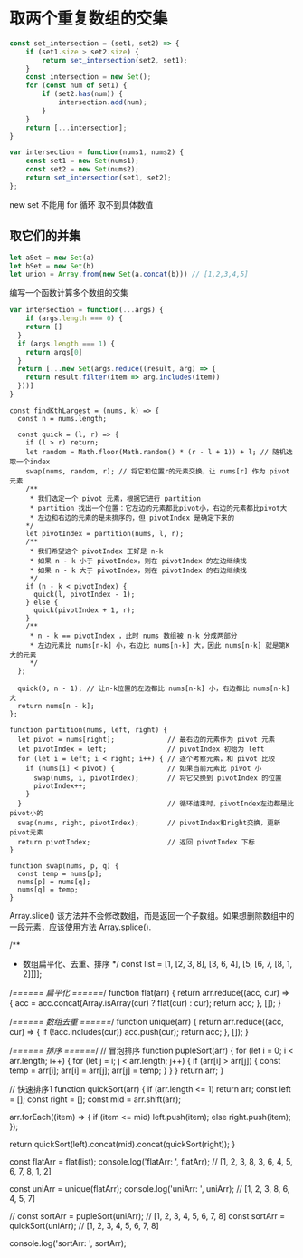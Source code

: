 # 取两个重复数组的交集

```js
const set_intersection = (set1, set2) => {
    if (set1.size > set2.size) {
        return set_intersection(set2, set1);
    }
    const intersection = new Set();
    for (const num of set1) {
        if (set2.has(num)) {
            intersection.add(num);
        }
    }
    return [...intersection];
}

var intersection = function(nums1, nums2) {
    const set1 = new Set(nums1);
    const set2 = new Set(nums2);
    return set_intersection(set1, set2);
};
```

new set 不能用 for 循环 取不到具体数值

## 取它们的并集

```js
let aSet = new Set(a)
let bSet = new Set(b)
let union = Array.from(new Set(a.concat(b))) // [1,2,3,4,5]
```

编写一个函数计算多个数组的交集

```js
var intersection = function(...args) {
    if (args.length === 0) {
    return []
  }
  if (args.length === 1) {
    return args[0]
  }
  return [...new Set(args.reduce((result, arg) => {
    return result.filter(item => arg.includes(item))
  }))]
}

```

```JS
const findKthLargest = (nums, k) => {
  const n = nums.length;

  const quick = (l, r) => {
    if (l > r) return;
    let random = Math.floor(Math.random() * (r - l + 1)) + l; // 随机选取一个index
    swap(nums, random, r); // 将它和位置r的元素交换，让 nums[r] 作为 pivot 元素
    /**
     * 我们选定一个 pivot 元素，根据它进行 partition
     * partition 找出一个位置：它左边的元素都比pivot小，右边的元素都比pivot大
     * 左边和右边的元素的是未排序的，但 pivotIndex 是确定下来的
    */
    let pivotIndex = partition(nums, l, r);
    /**
     * 我们希望这个 pivotIndex 正好是 n-k
     * 如果 n - k 小于 pivotIndex，则在 pivotIndex 的左边继续找
     * 如果 n - k 大于 pivotIndex，则在 pivotIndex 的右边继续找
     */
    if (n - k < pivotIndex) {
      quick(l, pivotIndex - 1);
    } else {
      quick(pivotIndex + 1, r);
    }
    /**
     * n - k == pivotIndex ，此时 nums 数组被 n-k 分成两部分
     * 左边元素比 nums[n-k] 小，右边比 nums[n-k] 大，因此 nums[n-k] 就是第K大的元素
     */
  };

  quick(0, n - 1); // 让n-k位置的左边都比 nums[n-k] 小，右边都比 nums[n-k] 大
  return nums[n - k];
};

function partition(nums, left, right) {
  let pivot = nums[right];             // 最右边的元素作为 pivot 元素
  let pivotIndex = left;               // pivotIndex 初始为 left
  for (let i = left; i < right; i++) { // 逐个考察元素，和 pivot 比较
    if (nums[i] < pivot) {             // 如果当前元素比 pivot 小
      swap(nums, i, pivotIndex);       // 将它交换到 pivotIndex 的位置
      pivotIndex++;
    }
  }                                    // 循环结束时，pivotIndex左边都是比pivot小的
  swap(nums, right, pivotIndex);       // pivotIndex和right交换，更新pivot元素
  return pivotIndex;                   // 返回 pivotIndex 下标
}

function swap(nums, p, q) {
  const temp = nums[p];
  nums[p] = nums[q];
  nums[q] = temp;
}

```

Array.slice() 该方法并不会修改数组，而是返回一个子数组。如果想删除数组中的一段元素，应该使用方法 Array.splice().

/**

* 数组扁平化、去重、排序
 */
const list = [1, [2, 3, 8], [3, 6, 4], [5, [6, 7, [8, 1, 2]]]];

/*====== 扁平化 ======*/
function flat(arr) {
  return arr.reduce((acc, cur) => {
    acc = acc.concat(Array.isArray(cur) ? flat(cur) : cur);
    return acc;
  }, []);
}

/*====== 数组去重 ======*/
function unique(arr) {
  return arr.reduce((acc, cur) => {
    if (!acc.includes(cur)) acc.push(cur);
    return acc;
  }, []);
}

/*====== 排序 ======*/
// 冒泡排序
function pupleSort(arr) {
  for (let i = 0; i < arr.length; i++) {
    for (let j = i; j < arr.length; j++) {
      if (arr[i] > arr[j]) {
        const temp = arr[i];
        arr[i] = arr[j];
        arr[j] = temp;
      }
    }
  }
  return arr;
}

// 快速排序1
function quickSort(arr) {
  if (arr.length <= 1) return arr;
  const left = [];
  const right = [];
  const mid = arr.shift(arr);

  arr.forEach((item) => {
    if (item <= mid) left.push(item);
    else right.push(item);
  });

  return quickSort(left).concat(mid).concat(quickSort(right));
}

const flatArr = flat(list);
console.log('flatArr: ', flatArr); // [1, 2, 3, 8, 3, 6, 4, 5, 6, 7, 8, 1, 2]

const uniArr = unique(flatArr);
console.log('uniArr: ', uniArr); // [1, 2, 3, 8, 6, 4, 5, 7]

// const sortArr = pupleSort(uniArr); // [1, 2, 3, 4, 5, 6, 7, 8]
const sortArr = quickSort(uniArr); // [1, 2, 3, 4, 5, 6, 7, 8]

console.log('sortArr: ', sortArr);
